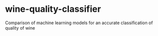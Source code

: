 # wine-quality-classifier
Comparison of machine learning models for an accurate classification of quality of wine
